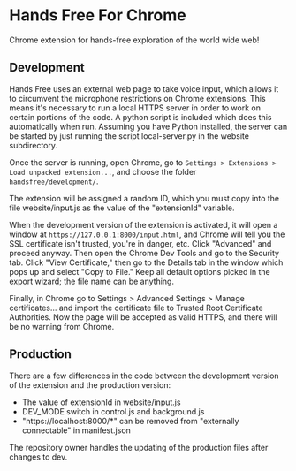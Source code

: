Hands Free For Chrome
=========

Chrome extension for hands-free exploration of the world wide web!


Development
-----------

Hands Free uses an external web page to take voice input, which allows it to circumvent the microphone restrictions on Chrome extensions. This means it's necessary to run a local HTTPS server in order to work on certain portions of the code. A python script is included which does this automatically when run. Assuming you have Python installed, the server can be started by just running the script local-server.py in the website subdirectory.

Once the server is running, open Chrome, go to `Settings > Extensions > Load unpacked extension...`, and choose the folder      `handsfree/development/`.

The extension will be assigned a random ID, which you must copy into the file website/input.js as the value of the "extensionId" variable.

When the development version of the extension is activated, it will open a window at `https://127.0.0.1:8000/input.html`, and Chrome will tell you the SSL certificate isn't trusted, you're in danger, etc. Click "Advanced" and proceed anyway. Then open the Chrome Dev Tools and go to the Security tab. Click "View Certificate," then go to the Details tab in the window which pops up and select "Copy to File." Keep all default options picked in the export wizard; the file name can be anything.

Finally, in Chrome go to Settings > Advanced Settings > Manage certificates... and import the certificate file to Trusted Root Certificate Authorities. Now the page will be accepted as valid HTTPS, and there will be no warning from Chrome.


Production
----------

There are a few differences in the code between the development version of the extension and the production version:

* The value of extensionId in website/input.js
* DEV_MODE switch in control.js and background.js
* "https://localhost:8000/*" can be removed from "externally connectable" in manifest.json

The repository owner handles the updating of the production files after changes to dev.